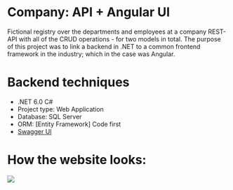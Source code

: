 # Company: API + Angular UI

Fictional registry over the departments and employees at a company
REST-API with all of the CRUD operations - for two models in total.
The purpose of this project was to link a backend in .NET to a common frontend framework in the industry; which in the case was Angular. 


# Backend techniques

- .NET 6.0  C#
- Project type: Web Application
- Database: SQL Server
- ORM: [Entity Framework] Code first
- [Swagger UI](https://github.com/swagger-api/swagger-ui)


# How the website looks:
![](https://github.com/Articunatu/Company_AngularAPI/blob/master/Documentation/angular-page.gif)
